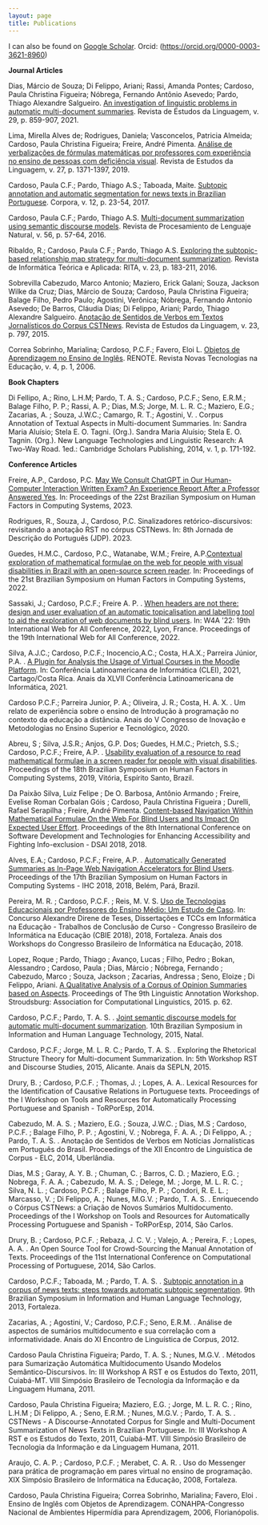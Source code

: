 ```yaml
---
layout: page
title: Publications
---
```


I can also be found on [Google Scholar](https://scholar.google.com.br/citations?user=5Z-OfTkAAAAJ&hl=pt-BR).
Orcid: (https://orcid.org/0000-0003-3621-8960)

**Journal Articles**

Dias, Márcio de Souza; Di Felippo, Ariani; Rassi, Amanda Pontes; Cardoso, Paula Christina Figueira; Nóbrega, Fernando Antônio Asevedo; Pardo, Thiago Alexandre Salgueiro. [An investigation of linguistic problems in automatic multi-document summaries](http://www.periodicos.letras.ufmg.br/index.php/relin/article/view/16831). Revista de Estudos da Linguagem, v. 29, p. 859-907, 2021.

Lima, Mirella Alves de; Rodrigues, Daniela; Vasconcelos, Patricia Almeida; Cardoso, Paula Christina Figueira; Freire, André Pimenta. [Análise de verbalizações de fórmulas matemáticas por professores com experiência no ensino de pessoas com deficiência visual](http://www.periodicos.letras.ufmg.br/index.php/relin/article/view/14624). Revista de Estudos da Linguagem, v. 27, p. 1371-1397, 2019.

Cardoso, Paula C.F.; Pardo, Thiago A.S.; Taboada, Maite. [Subtopic annotation and automatic segmentation for news texts in Brazilian Portuguese](https://www.euppublishing.com/doi/abs/10.3366/cor.2017.0108?journalCode=cor). Corpora, v. 12, p. 23-54, 2017.

Cardoso, Paula C.F.; Pardo, Thiago A.S. [Multi-document summarization using semantic discourse models](https://www.redalyc.org/pdf/5157/515754423006.pdf). Revista de Procesamiento de Lenguaje Natural, v. 56, p. 57-64, 2016.

Ribaldo, R.; Cardoso, Paula C.F.; Pardo, Thiago A.S. [Exploring the subtopic-based relationship map strategy for multi-document summarization](https://seer.ufrgs.br/rita/article/view/RITA-VOL23-NR1-183). Revista de Informática Teórica e Aplicada: RITA, v. 23, p. 183-211, 2016.

Sobrevilla Cabezudo, Marco Antonio; Maziero, Erick Galani; Souza, Jackson Wilke da Cruz; Dias, Márcio de Souza; Cardoso, Paula Christina Figueira; Balage Filho, Pedro Paulo; Agostini, Verônica; Nóbrega, Fernando Antonio Asevedo; De Barros, Cláudia Dias; Di Felippo, Ariani; Pardo, Thiago Alexandre Salgueiro. [Anotação de Sentidos de Verbos em Textos Jornalísticos do Corpus CSTNews](http://www.periodicos.letras.ufmg.br/index.php/relin/article/view/8921). Revista de Estudos da Linguagem, v. 23, p. 797, 2015.

Correa Sobrinho, Marialina; Cardoso, P.C.F.; Favero, Eloi L. [Objetos de Aprendizagem no Ensino de Inglês](https://seer.ufrgs.br/renote/article/view/14137). RENOTE. Revista Novas Tecnologias na Educação, v. 4, p. 1, 2006.


**Book Chapters**

Di Fellipo, A.; Rino, L.H.M; Pardo, T. A. S.; Cardoso, P.C.F.; Seno, E.R.M.; Balage Filho, P. P.; Rassi, A. P.; Dias, M.S; Jorge, M. L. R. C.; Maziero, E.G.; Zacarias, A. ; Souza, J.W.C.; Camargo, R. T.; Agostini, V. . Corpus Annotation of Textual Aspects in Multi-document Summaries. In: Sandra Maria Aluísio; Stela E. O. Tagni. (Org.). Sandra Maria Aluísio; Stela E. O. Tagnin. (Org.). New Language Technologies and Linguistic Research: A Two-Way Road. 1ed.: Cambridge Scholars Publishing, 2014, v. 1, p. 171-192. 


**Conference Articles**


Freire, A.P., Cardoso, P.C. [May We Consult ChatGPT in Our Human-Computer Interaction Written Exam? An Experience Report After a Professor Answered Yes](link). In: Proceedings of the 22st Brazilian Symposium on Human Factors in Computing Systems, 2023.

Rodrigues, R., Souza, J., Cardoso, P.C. Sinalizadores retórico-discursivos: revisitando a anotação RST no córpus CSTNews. In: 8th Jornada de Descrição do Português (JDP). 2023.

Guedes, H.M.C., Cardoso, P.C., Watanabe, W.M.; Freire, A.P.[Contextual exploration of mathematical formulae on the web for people with visual disabilities in Brazil with an open-source screen reader](https://dl.acm.org/doi/abs/10.1145/3554364.3559134). In: Proceedings of the 21st Brazilian Symposium on Human Factors in Computing Systems, 2022.

Sassaki, J.; Cardoso, P.C.F.;  Freire A. P. . [When headers are not there: design and user evaluation of an automatic topicalisation and labelling tool to aid the exploration of web documents by blind users](https://dl.acm.org/doi/abs/10.1145/3493612.3520470). In: W4A '22: 19th International Web for All Conference, 2022, Lyon, France. Proceedings of the 19th International Web for All Conference, 2022.

Silva, A.J.C.; Cardoso, P.C.F.; Inocencio,A.C.; Costa, H.A.X.; Parreira Júnior, P.A. . [A Plugin for Analysis the Usage of Virtual Courses in the Moodle Platform](https://ieeexplore.ieee.org/abstract/document/9640176). In: Conferência Latinoamericana de Informática (CLEI), 2021, Cartago/Costa Rica. Anais da XLVII Conferência Latinoamericana de Informática, 2021.

Cardoso P.C.F.; Parreira Junior, P. A.; Oliveira, J. R.; Costa, H. A. X. . Um relato de experiência sobre o ensino de Introdução à programação no contexto da educação a distância. Anais do V Congresso de Inovação e Metodologias no Ensino Superior e Tecnológico, 2020.

Abreu, S ; Silva, J.S.R.; Anjos, G.P. Dos; Guedes, H.M.C.; Prietch, S.S.; Cardoso, P.C.F.; Freire, A.P. . [Usability evaluation of a resource to read mathematical formulae in a screen reader for people with visual disabilities](https://dl.acm.org/doi/abs/10.1145/3357155.3358480). Proceedings of the 18th Brazilian Symposium on Human Factors in Computing Systems, 2019, Vitória, Espírito Santo, Brazil.

Da Paixão Silva, Luiz Felipe ; De O. Barbosa, Antônio Armando ; Freire, Evelise Roman Corbalan Góis ; Cardoso, Paula Christina Figueira ; Durelli, Rafael Serapilha ; Freire, André Pimenta. [Content-based Navigation Within Mathematical Formulae On the Web For Blind Users and Its Impact On Expected User Effort](https://dl.acm.org/doi/abs/10.1145/3218585.3218596). Proceedings of the 8th International Conference on Software Development and Technologies for Enhancing Accessibility and Fighting Info-exclusion - DSAI 2018, 2018.

Alves, E.A.; Cardoso, P.C.F.; Freire, A.P. . [Automatically Generated Summaries as In-Page Web Navigation Accelerators for Blind Users](https://dl.acm.org/doi/abs/10.1145/3274192.3274202). Proceedings of the 17th Brazilian Symposium on Human Factors in Computing Systems - IHC 2018, 2018, Belém, Pará, Brazil.

Pereira, M. R. ; Cardoso, P.C.F. ; Reis, M. V. S. [Uso de Tecnologias Educacionais por Professores do Ensino Médio: Um Estudo de Caso](https://www.br-ie.org/pub/index.php/wcbie/article/view/8216). In: Concurso Alexandre Direne de Teses, Dissertações e TCCs em Informática na Educação - Trabalhos de Conclusão de Curso - Congresso Brasileiro de Informática na Educação (CBIE 2018), 2018, Fortaleza. Anais dos Workshops do Congresso Brasileiro de Informática na Educação, 2018.

Lopez, Roque ; Pardo, Thiago ; Avanço, Lucas ; Filho, Pedro ; Bokan, Alessandro ; Cardoso, Paula ; Dias, Márcio ; Nóbrega, Fernando ; Cabezudo, Marco ; Souza, Jackson ; Zacarias, Andressa ; Seno, Eloize ; Di Felippo, Ariani. [A Qualitative Analysis of a Corpus of Opinion Summaries based on Aspects](https://aclanthology.org/W15-1607/). Proceedings of The 9th Linguistic Annotation Workshop. Stroudsburg: Association for Computational Linguistics, 2015. p. 62.

Cardoso, P.C.F.; Pardo, T. A. S. . [Joint semantic discourse models for automatic multi-document summarization](https://aclanthology.org/W15-5612/). 10th Brazilian Symposium in Information and Human Language Technology, 2015, Natal.

Cardoso, P.C.F.; Jorge, M. L. R. C.; Pardo, T. A. S. . Exploring the Rhetorical Structure Theory for Multi-document Summarization. In: 5th Workshop RST and Discourse Studies, 2015, Alicante. Anais da SEPLN, 2015.

Drury, B. ; Cardoso, P.C.F. ; Thomas, J. ; Lopes, A. A.. Lexical Resources for the Identification of Causative Relations in Portuguese texts. Proceedings of the I Workshop on Tools and Resources for Automatically Processing Portuguese and Spanish - ToRPorEsp, 2014.

Cabezudo, M. A. S. ; Maziero, E.G. ; Souza, J.W.C. ; Dias, M.S ; Cardoso, P.C.F. ; Balage Filho, P. P. ; Agostini, V. ; Nobrega, F. A. A. ; Di Felippo, A. ; Pardo, T. A. S. . Anotação de Sentidos de Verbos em Notícias Jornalísticas em Português do Brasil. Proceedings of the XII Encontro de Linguística de Corpus - ELC, 2014, Uberlândia.

Dias, M.S ; Garay, A. Y. B. ; Chuman, C. ; Barros, C. D. ; Maziero, E.G. ; Nobrega, F. A. A. ; Cabezudo, M. A. S. ; Delege, M. ; Jorge, M. L. R. C. ; Silva, N. L. ; Cardoso, P.C.F. ; Balage Filho, P. P. ; Condori, R. E. L. ; Marcasso, V. ; Di Felippo, A. ; Nunes, M.G.V. ; Pardo, T. A. S. . Enriquecendo o Córpus CSTNews: a Criação de Novos Sumários Multidocumento. Proceedings of the I Workshop on Tools and Resources for Automatically Processing Portuguese and Spanish - ToRPorEsp, 2014, São Carlos.

Drury, B. ; Cardoso, P.C.F. ; Rebaza, J. C. V. ; Valejo, A. ; Pereira, F. ; Lopes, A. A. . An Open Source Tool for Crowd-Sourcing the Manual Annotation of Texts. Proceedings of the 11st International Conference on Computational Processing of Portuguese, 2014, São Carlos.

Cardoso, P.C.F.; Taboada, M. ; Pardo, T. A. S. . [Subtopic annotation in a corpus of news texts: steps towards automatic subtopic segmentation](https://aclanthology.org/W13-4806/). 9th Brazilian Symposium in Information and Human Language Technology, 2013, Fortaleza.

Zacarias, A. ; Agostini, V.; Cardoso, P.C.F.; Seno, E.R.M. . Análise de aspectos de sumários multidocumento e sua correlação com a informatividade. Anais do XI Encontro de Linguística de Corpus, 2012.

Cardoso Paula Christina Figueira; Pardo, T. A. S. ; Nunes, M.G.V. . Métodos para Sumarização Automática Multidocumento Usando Modelos Semântico-Discursivos. In: III Workshop A RST e os Estudos do Texto, 2011, Cuiabá-MT. VIII Simpósio Brasileiro de Tecnologia da Informação e da Linguagem Humana, 2011.

Cardoso, Paula Christina Figueira; Maziero, E.G. ; Jorge, M. L. R. C. ; Rino, L.H.M ; Di Felippo, A. ; Seno, E.R.M. ; Nunes, M.G.V. ; Pardo, T. A. S. . CSTNews - A Discourse-Annotated Corpus for Single and Multi-Document Summarization of News Texts in Brazilian Portuguese. In: III Workshop A RST e os Estudos do Texto, 2011, Cuiabá-MT. VIII Simpósio Brasileiro de Tecnologia da Informação e da Linguagem Humana, 2011.

Araujo, C. A. P. ; Cardoso, P.C.F. ; Merabet, C. A. R. . Uso do Messenger para prática de programação em pares virtual no ensino de programação. XIX Simpósio Brasileiro de Informática na Educação, 2008, Fortaleza.

Cardoso, Paula Christina Figueira; Correa Sobrinho, Marialina; Favero, Eloi . Ensino de Inglês com Objetos de Aprendizagem. CONAHPA-Congresso Nacional de Ambientes Hipermídia para Aprendizagem, 2006, Florianópolis. 
